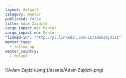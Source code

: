 ```yaml
---
layout: default
category: mentor
published: false
title: Adam Zajdzik
cargo_impact_es: Mentor
cargo_impact_en: Mentor
"linked-in": "http://pl.linkedin.com/in/adamzajdzik"
mentor_type: 
  - follow_up
mentor_country: 
  - Poland
---
```



![Adam Zajdzik.png](/assets/Adam Zajdzik.png)
